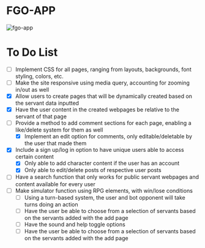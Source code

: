 # FGO-APP
![fgo-app](https://user-images.githubusercontent.com/66279068/186749361-d8e4e79a-6726-4a3b-88b3-0948b3ce9762.PNG)

<!-- <div align= 'center'>
<a href = 'https://fgo-app.herokuapp.com//'><img src = 'https://user-images.githubusercontent.com/66279068/171734019-e53f6670-cfe3-4c33-8365-974362aa2a69.png'></a>
</div> -->

# To Do List
- [ ] Implement CSS for all pages, ranging from layouts, backgrounds, font styling, colors, etc.
- [ ] Make the site responsive using media query, accounting for zooming in/out as well
- [X] Allow users to create pages that will be dynamically created based on the servant data inputted
- [X] Have the user content in the created webpages be relative to the servant of that page
- [ ] Provide a method to add comment sections for each page, enabling a like/delete system for them as well
  - [X] Implement an edit option for comments, only editable/deletable by the user that made them
- [X] Include a sign up/log in option to have unique users able to access certain content
  - [X] Only able to add character content if the user has an account
  - [X] Only able to edit/delete posts of respective user posts
- [ ] Have a search function that only works for public servant webpages and content available for every user
- [ ] Make simulator function using RPG elements, with win/lose conditions
  - [ ] Using a turn-based system, the user and bot opponent will take turns doing an action
  - [ ] Have the user be able to choose from a selection of servants based on the servants added with the add page
  - [ ] Have the sound and help toggle options
  - [ ] Have the user be able to choose from a selection of servants based on the servants added with the add page
